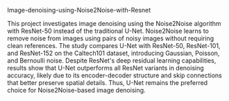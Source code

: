 Image-denoising-using-Noise2Noise-with-Resnet

This project investigates image denoising using the Noise2Noise algorithm with ResNet-50 instead of the traditional U-Net. 
Noise2Noise learns to remove noise from images using pairs of noisy images without requiring clean references. The study compares U-Net with ResNet-50,
ResNet-101, and ResNet-152 on the Caltech101 dataset, introducing Gaussian, Poisson, and Bernoulli noise.
Despite ResNet's deep residual learning capabilities, results show that U-Net outperforms all ResNet variants in denoising accuracy, 
likely due to its encoder-decoder structure and skip connections that better preserve spatial details.
Thus, U-Net remains the preferred choice for Noise2Noise-based image denoising.
